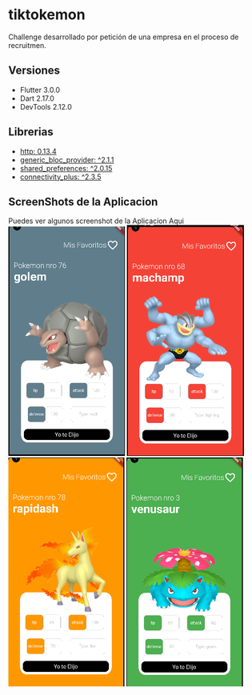 # tiktokemon

Challenge desarrollado por petición de una empresa en el proceso de recruitmen.

## Versiones
- Flutter 3.0.0
- Dart 2.17.0
- DevTools 2.12.0

## Librerias
- [http: 0.13.4](https://pub.dev/packages/http)
- [generic_bloc_provider: ^2.1.1](https://pub.dev/packages/generic_bloc_provider)
- [shared_preferences: ^2.0.15](https://pub.dev/packages/shared_preferences)
- [connectivity_plus: ^2.3.5](https://pub.dev/packages/connectivity_plus)

## ScreenShots de la Aplicacion
Puedes ver algunos screenshot de la Aplicacion Aqui
![golem](assets/toreadme/golem.png) ![machamp](assets/toreadme/Machamp.png)
![rapidash](assets/toreadme/rapidash.png) ![venasaur](assets/toreadme/venasaur.png)